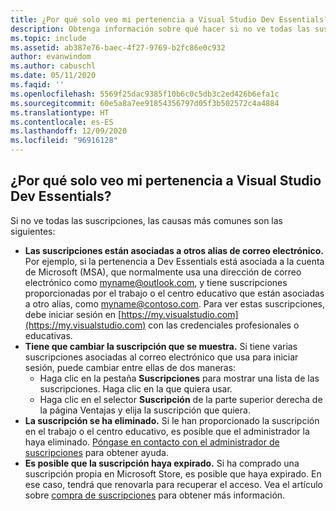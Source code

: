 ```yaml
---
title: ¿Por qué solo veo mi pertenencia a Visual Studio Dev Essentials?
description: Obtenga información sobre qué hacer si no ve todas las suscripciones de Visual Studio.
ms.topic: include
ms.assetid: ab387e76-baec-4f27-9769-b2fc86e0c932
author: evanwindom
ms.author: cabuschl
ms.date: 05/11/2020
ms.faqid: ''
ms.openlocfilehash: 5569f25dac9385f10b6c0c5db3c2ed426b6efa1c
ms.sourcegitcommit: 60e5a8a7ee91854356797d05f3b502572c4a4884
ms.translationtype: HT
ms.contentlocale: es-ES
ms.lasthandoff: 12/09/2020
ms.locfileid: "96916128"
---
```

## <a name="why-am-i-only-seeing-my-visual-studio-dev-essentials-membership"></a>¿Por qué solo veo mi pertenencia a Visual Studio Dev Essentials?

Si no ve todas las suscripciones, las causas más comunes son las siguientes:

- **Las suscripciones están asociadas a otros alias de correo electrónico.**  Por ejemplo, si la pertenencia a Dev Essentials está asociada a la cuenta de Microsoft (MSA), que normalmente usa una dirección de correo electrónico como myname@outlook.com, y tiene suscripciones proporcionadas por el trabajo o el centro educativo que están asociadas a otro alias, como myname@contoso.com.  Para ver estas suscripciones, debe iniciar sesión en [https://my.visualstudio.com](https://my.visualstudio.com) con las credenciales profesionales o educativas.  
- **Tiene que cambiar la suscripción que se muestra.** Si tiene varias suscripciones asociadas al correo electrónico que usa para iniciar sesión, puede cambiar entre ellas de dos maneras:
    - Haga clic en la pestaña **Suscripciones** para mostrar una lista de las suscripciones.  Haga clic en la que quiera usar. 
    - Haga clic en el selector **Suscripción** de la parte superior derecha de la página Ventajas y elija la suscripción que quiera. 
- **La suscripción se ha eliminado.**  Si le han proporcionado la suscripción en el trabajo o el centro educativo, es posible que el administrador la haya eliminado. [Póngase en contacto con el administrador de suscripciones](https://docs.microsoft.com/visualstudio/subscriptions/contact-my-admin) para obtener ayuda.
- **Es posible que la suscripción haya expirado.** Si ha comprado una suscripción propia en Microsoft Store, es posible que haya expirado.  En ese caso, tendrá que renovarla para recuperar el acceso.  Vea el artículo sobre [compra de suscripciones](https://docs.microsoft.com/visualstudio/subscriptions/buy-activate-retail) para obtener más información. 